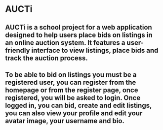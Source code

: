 # AUCTi

## AUCTi is a school project for a web application designed to help users place bids on listings in an online auction system. It features a user-friendly interface to view listings, place bids and track the auction process. 

## To be able to bid on listings you must be a registered user, you can register from the homepage or from the register page, once registered, you will be asked to login. Once logged in, you can bid, create and edit listings, you can also view your profile and edit your avatar image, your username and bio. 